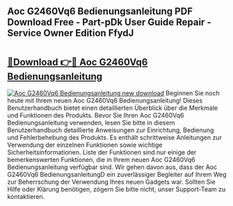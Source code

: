 ## Aoc G2460Vq6 Bedienungsanleitung PDF Download Free - Part-pDk User Guide Repair - Service Owner Edition FfydJ

# <h2><a href="http://df54o26.blite.top/?on=Aoc+G2460Vq6+Bedienungsanleitung">🔗Download 👉🔴 Aoc G2460Vq6 Bedienungsanleitung</a></h2>

[![Aoc G2460Vq6 Bedienungsanleitung new download](https://i.imgur.com/lujVjoI.png)](http://df54o26.blite.top/?on=Aoc+G2460Vq6+Bedienungsanleitung)
Beginnen Sie noch heute mit Ihrem neuen Aoc G2460Vq6 Bedienungsanleitung! Dieses Benutzerhandbuch bietet einen detaillierten Überblick über die Merkmale und Funktionen des Produkts. Bevor Sie Ihren Aoc G2460Vq6 Bedienungsanleitung verwenden, lesen Sie bitte in diesem Benutzerhandbuch detaillierte Anweisungen zur Einrichtung, Bedienung und Fehlerbehebung des Produkts. Es enthält schrittweise Anleitungen zur Verwendung der einzelnen Funktionen sowie wichtige Sicherheitsinformationen. Liste der Funktionen sind nur einige der bemerkenswerten Funktionen, die in Ihrem neuen Aoc G2460Vq6 Bedienungsanleitung verfügbar sind. Wir gehen davon aus, dass der Aoc G2460Vq6 BedienungsanleitungD ein zuverlässiger Begleiter auf Ihrem Weg zur Beherrschung der Verwendung Ihres neuen Gadgets war. Sollten Sie Hilfe oder Klärung benötigen, zögern Sie bitte nicht, unser Support-Team zu kontaktieren.
